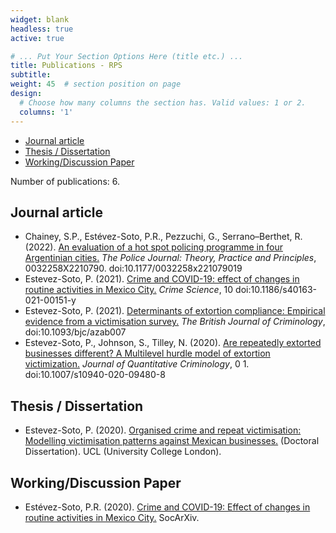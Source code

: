 ```yaml
---
widget: blank
headless: true
active: true

# ... Put Your Section Options Here (title etc.) ...
title: Publications - RPS
subtitle:
weight: 45  # section position on page
design:
  # Choose how many columns the section has. Valid values: 1 or 2.
  columns: '1'
---
```


<div id="publistjumpmenu">
<ul>
<li><a href="#Journal%20article">Journal article</a></li>
<li><a href="#Thesis%20/%20Dissertation">Thesis / Dissertation</a></li>
<li><a href="#Working/Discussion%20Paper">Working/Discussion Paper</a></li>
</ul>
</div>
<div id="publisttotal">
<p>Number of publications: 6.</p>
</div>
<div id="publist">
<section id="Journal article" class="section">
<h2>Journal article</h2>
<ul>
<li>Chainey, S.P., Estévez-Soto, P.R., Pezzuchi, G., Serrano–Berthet, R. (2022). <a href="https://iris.ucl.ac.uk/iris/publication/1946663/1">An evaluation of a hot spot policing programme in four Argentinian cities.</a> <em>The Police Journal: Theory, Practice and Principles</em>, 0032258X2210790. doi:10.1177/0032258x221079019</li>
<li>Estevez-Soto, P. (2021). <a href="https://iris.ucl.ac.uk/iris/publication/1873293/1">Crime and COVID-19: effect of changes in routine activities in Mexico City.</a> <em>Crime Science</em>, 10 doi:10.1186/s40163-021-00151-y</li>
<li>Estevez-Soto, P. (2021). <a href="https://iris.ucl.ac.uk/iris/publication/1842876/1">Determinants of extortion compliance: Empirical evidence from a victimisation survey.</a> <em>The British Journal of Criminology</em>, doi:10.1093/bjc/azab007</li>
<li>Estevez-Soto, P., Johnson, S., Tilley, N. (2020). <a href="https://iris.ucl.ac.uk/iris/publication/1815445/1">Are repeatedly extorted businesses different? A Multilevel hurdle model of extortion victimization.</a> <em>Journal of Quantitative Criminology</em>, 0 1. doi:10.1007/s10940-020-09480-8</li>
</ul>
</section>
<section id="Thesis / Dissertation" class="section">
<h2>Thesis / Dissertation</h2>
<ul>
<li>Estevez-Soto, P. (2020). <a href="https://iris.ucl.ac.uk/iris/publication/1743848/1">Organised crime and repeat victimisation: Modelling victimisation patterns against Mexican businesses.</a> (Doctoral Dissertation). UCL (University College London).</li>
</ul>
</section>
<section id="Working/Discussion Paper" class="section">
<h2>Working/Discussion Paper</h2>
<ul>
<li>Estévez-Soto, P.R. (2020). <a href="https://iris.ucl.ac.uk/iris/publication/1827166/1">Crime and COVID-19: Effect of changes in routine activities in Mexico City.</a> SocArXiv.</li>
</ul>
</section>
</div>
